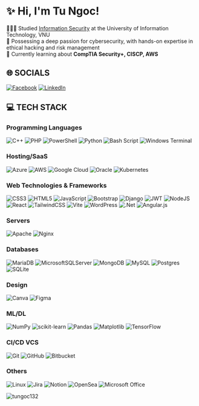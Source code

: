 # ✨ Hi, I'm Tu Ngoc!

👩🏻‍🎓 Studied [Information Security](https://inseclab.uit.edu.vn/) at the University of Information Technology, VNU <br/>
💭 Possessing a deep passion for cybersecurity, with hands-on expertise in ethical hacking and risk management <br/>
🌱 Currently learning about **CompTIA Security+, CISCP, AWS** <br/>

## 🌐 SOCIALS
[![Facebook](https://img.shields.io/badge/Facebook-%231877F2.svg?logo=Facebook&logoColor=white)](https://facebook.com/tungoc.0202) [![LinkedIn](https://img.shields.io/badge/LinkedIn-%230077B5.svg?logo=linkedin&logoColor=white)](https://linkedin.com/in/nguyentungoc) 

## 💻 TECH STACK

### Programming Languages
![C++](https://img.shields.io/badge/c++-%2300599C.svg?style=flat&logo=c%2B%2B&logoColor=white) ![PHP](https://img.shields.io/badge/php-%23777BB4.svg?style=flat&logo=php&logoColor=white) ![PowerShell](https://img.shields.io/badge/PowerShell-%235391FE.svg?style=flat&logo=codersrank&logoColor=white) ![Python](https://img.shields.io/badge/python-3670A0?style=flat&logo=python&logoColor=ffdd54) ![Bash Script](https://img.shields.io/badge/bash_script-%23121011.svg?style=flat&logo=gnu-bash&logoColor=white) ![Windows Terminal](https://img.shields.io/badge/Windows%20Terminal-%234D4D4D.svg?style=flat&logo=gnometerminal&logoColor=white)
<br/>

### Hosting/SaaS
![Azure](https://img.shields.io/badge/azure-%230072C6.svg?style=flat&logo=atlasos&logoColor=white) ![AWS](https://img.shields.io/badge/AWS-%23FF9900.svg?style=flat&logo=amazonwebservices&logoColor=white) ![Google Cloud](https://img.shields.io/badge/GoogleCloud-%234285F4.svg?style=flat&logo=google-cloud&logoColor=white) ![Oracle](https://img.shields.io/badge/Oracle-F80000?style=flat&logo=oracle&logoColor=white) ![Kubernetes](https://img.shields.io/badge/kubernetes-%23326ce5.svg?style=flat&logo=kubernetes&logoColor=white)
<br/>

### Web Technologies & Frameworks
![CSS3](https://img.shields.io/badge/css3-%231572B6.svg?style=flat&logo=css3&logoColor=white) ![HTML5](https://img.shields.io/badge/html5-%23E34F26.svg?style=flat&logo=html5&logoColor=white) ![JavaScript](https://img.shields.io/badge/javascript-%23323330.svg?style=flat&logo=javascript&logoColor=%23F7DF1E) ![Bootstrap](https://img.shields.io/badge/bootstrap-%238511FA.svg?style=flat&logo=bootstrap&logoColor=white) ![Django](https://img.shields.io/badge/django-%23092E20.svg?style=flat&logo=django&logoColor=white) ![JWT](https://img.shields.io/badge/JWT-black?style=flat&logo=JSON%20web%20tokens) ![NodeJS](https://img.shields.io/badge/node.js-6DA55F?style=flat&logo=node.js&logoColor=white) ![React](https://img.shields.io/badge/react-%2320232a.svg?style=flat&logo=react&logoColor=%2361DAFB) ![TailwindCSS](https://img.shields.io/badge/tailwindcss-%2338B2AC.svg?style=flat&logo=tailwind-css&logoColor=white) ![Vite](https://img.shields.io/badge/vite-%23646CFF.svg?style=flat&logo=vite&logoColor=white) ![WordPress](https://img.shields.io/badge/WordPress-%23117AC9.svg?style=flat&logo=WordPress&logoColor=white) ![.Net](https://img.shields.io/badge/.NET-5C2D91?style=flat&logo=.net&logoColor=white) ![Angular.js](https://img.shields.io/badge/angular.js-%23E23237.svg?style=flat&logo=angular&logoColor=white) 
<br/>

### Servers
![Apache](https://img.shields.io/badge/apache-%23D42029.svg?style=flat&logo=apache&logoColor=white) ![Nginx](https://img.shields.io/badge/nginx-%23009639.svg?style=flat&logo=nginx&logoColor=white)
<br/>

### Databases
![MariaDB](https://img.shields.io/badge/MariaDB-003545?style=flat&logo=mariadb&logoColor=white) ![MicrosoftSQLServer](https://img.shields.io/badge/Microsoft%20SQL%20Server-CC2927?style=flat&logo=microsoft%20sql%20server&logoColor=white) ![MongoDB](https://img.shields.io/badge/MongoDB-%234ea94b.svg?style=flat&logo=mongodb&logoColor=white) ![MySQL](https://img.shields.io/badge/mysql-4479A1.svg?style=flat&logo=mysql&logoColor=white) ![Postgres](https://img.shields.io/badge/postgres-%23316192.svg?style=flat&logo=postgresql&logoColor=white) ![SQLite](https://img.shields.io/badge/sqlite-%2307405e.svg?style=flat&logo=sqlite&logoColor=white)
<br/>

### Design
![Canva](https://img.shields.io/badge/Canva-%2300C4CC.svg?style=flat&logo=Canva&logoColor=white) ![Figma](https://img.shields.io/badge/figma-%23F24E1E.svg?style=flat&logo=figma&logoColor=white)
<br/>

### ML/DL
![NumPy](https://img.shields.io/badge/numpy-%23013243.svg?style=flat&logo=numpy&logoColor=white) ![scikit-learn](https://img.shields.io/badge/scikit--learn-%23F7931E.svg?style=flat&logo=scikit-learn&logoColor=white) ![Pandas](https://img.shields.io/badge/pandas-%23150458.svg?style=flat&logo=pandas&logoColor=white) ![Matplotlib](https://img.shields.io/badge/Matplotlib-%23ffffff.svg?style=flat&logo=Matplotlib&logoColor=black) ![TensorFlow](https://img.shields.io/badge/TensorFlow-%23FF6F00.svg?style=flat&logo=TensorFlow&logoColor=white)
<br/>

### CI/CD VCS
![Git](https://img.shields.io/badge/git-%23F05033.svg?style=flat&logo=git&logoColor=white) ![GitHub](https://img.shields.io/badge/github-%23121011.svg?style=flat&logo=github&logoColor=white) ![Bitbucket](https://img.shields.io/badge/bitbucket-%230047B3.svg?style=flat&logo=bitbucket&logoColor=white)
<br/>

### Others
![Linux](https://img.shields.io/badge/Linux-FCC624?style=flat&logo=linux&logoColor=black&) ![Jira](https://img.shields.io/badge/jira-%230A0FFF.svg?style=flat&logo=jira&logoColor=white) ![Notion](https://img.shields.io/badge/Notion-%23000000.svg?style=flat&logo=notion&logoColor=white) ![OpenSea](https://img.shields.io/badge/OpenSea-%232081E2.svg?style=flat&logo=opensea&logoColor=white) ![Microsoft Office](https://img.shields.io/badge/Microsoft_Office-D83B01?style=flat&logo=onlyoffice&logoColor=white)

<p><img align="left" src="https://github-readme-stats.vercel.app/api/top-langs?username=tungoc132&show_icons=true&locale=en&layout=compact" alt="tungoc132" /></p>
